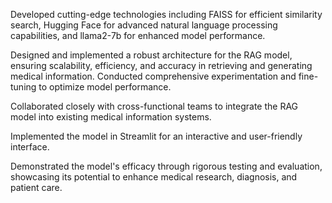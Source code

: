  Developed cutting-edge technologies including FAISS for efficient similarity search, Hugging Face for
 advanced natural language processing capabilities, and llama2-7b for enhanced model performance.
 
 Designed and implemented a robust architecture for the RAG model, ensuring scalability, efficiency, and
 accuracy in retrieving and generating medical information. Conducted comprehensive experimentation and
 fine-tuning to optimize model performance.
 
 Collaborated closely with cross-functional teams to integrate the RAG model into existing medical information
 systems.
 
 Implemented the model in Streamlit for an interactive and user-friendly interface.
 
 Demonstrated the model's efficacy through rigorous testing and evaluation, showcasing its potential to
 enhance medical research, diagnosis, and patient care.

